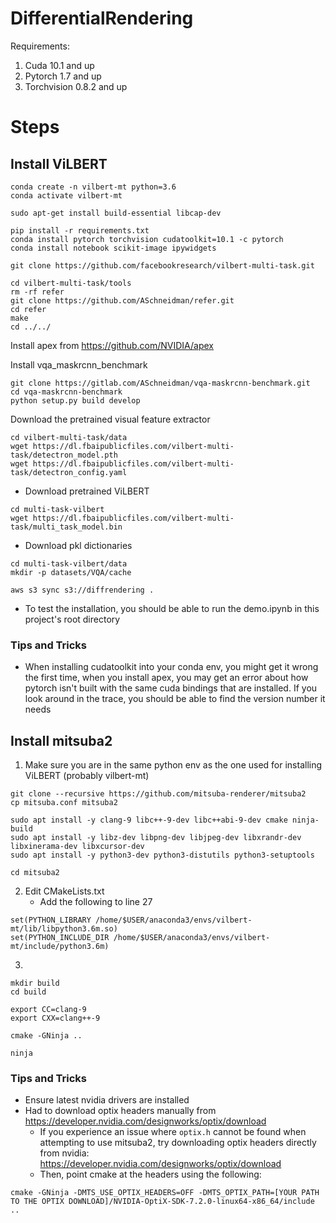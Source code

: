 # DifferentialRendering

Requirements:

1. Cuda 10.1 and up
2. Pytorch 1.7 and up
2. Torchvision 0.8.2 and up

# Steps

## Install ViLBERT
```
conda create -n vilbert-mt python=3.6
conda activate vilbert-mt

sudo apt-get install build-essential libcap-dev

pip install -r requirements.txt
conda install pytorch torchvision cudatoolkit=10.1 -c pytorch
conda install notebook scikit-image ipywidgets

git clone https://github.com/facebookresearch/vilbert-multi-task.git

cd vilbert-multi-task/tools
rm -rf refer
git clone https://github.com/ASchneidman/refer.git
cd refer
make
cd ../../
```

Install apex from https://github.com/NVIDIA/apex

Install vqa_maskrcnn_benchmark

```
git clone https://gitlab.com/ASchneidman/vqa-maskrcnn-benchmark.git
cd vqa-maskrcnn-benchmark
python setup.py build develop
```

Download the pretrained visual feature extractor

```
cd vilbert-multi-task/data
wget https://dl.fbaipublicfiles.com/vilbert-multi-task/detectron_model.pth
wget https://dl.fbaipublicfiles.com/vilbert-multi-task/detectron_config.yaml
```

- Download pretrained ViLBERT

```
cd multi-task-vilbert
wget https://dl.fbaipublicfiles.com/vilbert-multi-task/multi_task_model.bin
```


- Download pkl dictionaries

```
cd multi-task-vilbert/data
mkdir -p datasets/VQA/cache

aws s3 sync s3://diffrendering .
```

- To test the installation, you should be able to run the demo.ipynb in this project's root directory


### Tips and Tricks

- When installing cudatoolkit into your conda env, you might get it wrong the first time, when you install apex, you may get an error about how pytorch isn't built with the same cuda bindings that are installed. If you look around in the trace, you should be able to find the version number it needs

## Install mitsuba2

1. Make sure you are in the same python env as the one used for installing ViLBERT (probably vilbert-mt)

```
git clone --recursive https://github.com/mitsuba-renderer/mitsuba2
cp mitsuba.conf mitsuba2

sudo apt install -y clang-9 libc++-9-dev libc++abi-9-dev cmake ninja-build
sudo apt install -y libz-dev libpng-dev libjpeg-dev libxrandr-dev libxinerama-dev libxcursor-dev
sudo apt install -y python3-dev python3-distutils python3-setuptools

cd mitsuba2
```

2. Edit CMakeLists.txt
    - Add the following to line 27

```
set(PYTHON_LIBRARY /home/$USER/anaconda3/envs/vilbert-mt/lib/libpython3.6m.so)
set(PYTHON_INCLUDE_DIR /home/$USER/anaconda3/envs/vilbert-mt/include/python3.6m)
```

3. 

```
mkdir build
cd build

export CC=clang-9
export CXX=clang++-9

cmake -GNinja ..

ninja
```

### Tips and Tricks

- Ensure latest nvidia drivers are installed
- Had to download optix headers manually from https://developer.nvidia.com/designworks/optix/download
    - If you experience an issue where `optix.h` cannot be found when attempting to use mitsuba2, try
    downloading optix headers directly from nvidia: https://developer.nvidia.com/designworks/optix/download
    - Then, point cmake at the headers using the following:

```
cmake -GNinja -DMTS_USE_OPTIX_HEADERS=OFF -DMTS_OPTIX_PATH=[YOUR PATH TO THE OPTIX DOWNLOAD]/NVIDIA-OptiX-SDK-7.2.0-linux64-x86_64/include ..
```
